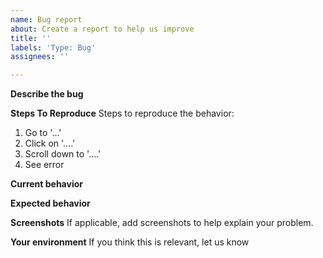 ```yaml
---
name: Bug report
about: Create a report to help us improve
title: ''
labels: 'Type: Bug'
assignees: ''

---
```


**Describe the bug**

**Steps To Reproduce**
Steps to reproduce the behavior:
1. Go to '...'
2. Click on '....'
3. Scroll down to '....'
4. See error

**Current behavior**

**Expected behavior**

**Screenshots**
If applicable, add screenshots to help explain your problem.

**Your environment**
If you think this is relevant, let us know
